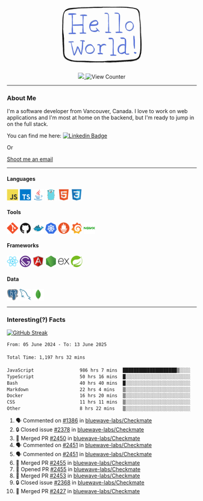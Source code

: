 <div align="center">
    <img src="./img/hello_world.webp" height="200px" width="">
    <div>
        <a href="https://www.linkedin.com/in/ajhollid">
            <img src="https://img.shields.io/badge/LinkedIn-blue"/>
        </a>
        <img src="https://komarev.com/ghpvc/?username=ajhollid&color=yellow" alt="View Counter">
    </div>
</div>

---

### About Me

I'm a software developer from Vancouver, Canada. I love to work on web applications and I'm most at home on the backend, but I'm ready to jump in on the full stack.

You can find me here: [![Linkedin Badge](https://img.shields.io/badge/-ajhollid-blue?style=flat&logo=Linkedin&logoColor=white)](https://www.linkedin.com/in/ajhollid)

Or

[Shoot me an email](mailto:ajhollid@gmail.com)

---

#### Languages

<div>
    <img src="./img/devicons/javascript-original.svg" width=30 height=30 alt="JavaScript">
    <img src="/img/devicons/typescript-original.svg" width=30 height=30 alt="TypeScript">
    <img src="./img/devicons/java-original.svg" width=30 height=30 alt="Java">
    <img src="./img/devicons/go-original.svg" width=30 height=30 alt="Golang">
    <img src="./img/devicons/html5-original.svg" width=30 height=30 alt="HTML 5">
    <img src="./img/devicons/css3-original.svg" width=30 height=30 alt="CSS 3">
</div>

#### Tools

<div>
    <img src="./img/devicons/git-original.svg" width=30 height=30 alt="Git">
    <img src="./img/devicons/github-original.svg" width=30 height=30 alt="Github">
    <img src="./img/devicons/docker-original.svg" width=30 
    height=30 alt="Docker">
    <img src="./img/devicons/kubernetes-original.svg" width=30 height=30 alt="K8">
    <img src="./img/devicons/prometheus-original.svg" width=30 height=30 alt="Prometheus">
    <img src="./img/devicons/grafana-original.svg" width=30 height=30 alt="Grafana">
    <img src="./img/devicons/nginx-original.svg" width=30 height=30 alt="Nginx">
</div>

#### Frameworks

<div>
    <img src="./img/devicons/react-original.svg" width=30 height=30 alt="React">
    <img src="./img/devicons/gatsby-original.svg" width=30 height=30 alt="Gatsby">
    <img src="./img/devicons/angularjs-original.svg" width=30 height=30 alt="AngularJS">
    <img src="./img/devicons/nodejs-original.svg" width=30 height=30 alt="NodeJS">
    <img src="./img/devicons/express-original.svg" width=30 height=30 alt="Express">
    <img src="./img/devicons/spring-original.svg" width=30 height=30 alt="Spring">
</div>

#### Data

<div>
    <img src="./img/devicons/postgresql-original.svg" width=30 height=30 alt="Postgresql">
    <img src="./img/devicons/mysql-original.svg" width=30 height=30 alt="Mysql">
    <img src="./img/devicons/mongodb-original.svg" width=30 height=30 alt="MongoDB">
</div>

---

### Interesting(?) Facts

[![GitHub Streak](http://github-readme-streak-stats.herokuapp.com?user=ajhollid)](https://git.io/streak-stats)

 <!--START_SECTION:waka-->

```txt
From: 05 June 2024 - To: 13 June 2025

Total Time: 1,197 hrs 32 mins

JavaScript                 986 hrs 7 mins  ████████████████████▒░░░░   81.77 %
TypeScript                 50 hrs 16 mins  █░░░░░░░░░░░░░░░░░░░░░░░░   04.17 %
Bash                       40 hrs 40 mins  █░░░░░░░░░░░░░░░░░░░░░░░░   03.37 %
Markdown                   22 hrs 4 mins   ▒░░░░░░░░░░░░░░░░░░░░░░░░   01.83 %
Docker                     16 hrs 20 mins  ▒░░░░░░░░░░░░░░░░░░░░░░░░   01.35 %
CSS                        11 hrs 11 mins  ▒░░░░░░░░░░░░░░░░░░░░░░░░   00.93 %
Other                      8 hrs 22 mins   ▒░░░░░░░░░░░░░░░░░░░░░░░░   00.69 %
```

<!--END_SECTION:waka-->


<!--START_SECTION:activity-->
1. 🗣 Commented on [#1386](https://github.com/bluewave-labs/Checkmate/issues/1386#issuecomment-2973850893) in [bluewave-labs/Checkmate](https://github.com/bluewave-labs/Checkmate)
2. 🔒 Closed issue [#2378](https://github.com/bluewave-labs/Checkmate/issues/2378) in [bluewave-labs/Checkmate](https://github.com/bluewave-labs/Checkmate)
3. 🎉 Merged PR [#2450](https://github.com/bluewave-labs/Checkmate/pull/2450) in [bluewave-labs/Checkmate](https://github.com/bluewave-labs/Checkmate)
4. 🗣 Commented on [#2451](https://github.com/bluewave-labs/Checkmate/pull/2451#issuecomment-2973782539) in [bluewave-labs/Checkmate](https://github.com/bluewave-labs/Checkmate)
5. 🗣 Commented on [#2451](https://github.com/bluewave-labs/Checkmate/pull/2451#issuecomment-2973685842) in [bluewave-labs/Checkmate](https://github.com/bluewave-labs/Checkmate)
6. 🎉 Merged PR [#2455](https://github.com/bluewave-labs/Checkmate/pull/2455) in [bluewave-labs/Checkmate](https://github.com/bluewave-labs/Checkmate)
7. 💪 Opened PR [#2455](https://github.com/bluewave-labs/Checkmate/pull/2455) in [bluewave-labs/Checkmate](https://github.com/bluewave-labs/Checkmate)
8. 🎉 Merged PR [#2453](https://github.com/bluewave-labs/Checkmate/pull/2453) in [bluewave-labs/Checkmate](https://github.com/bluewave-labs/Checkmate)
9. 🔒 Closed issue [#2368](https://github.com/bluewave-labs/Checkmate/issues/2368) in [bluewave-labs/Checkmate](https://github.com/bluewave-labs/Checkmate)
10. 🎉 Merged PR [#2427](https://github.com/bluewave-labs/Checkmate/pull/2427) in [bluewave-labs/Checkmate](https://github.com/bluewave-labs/Checkmate)
<!--END_SECTION:activity-->
